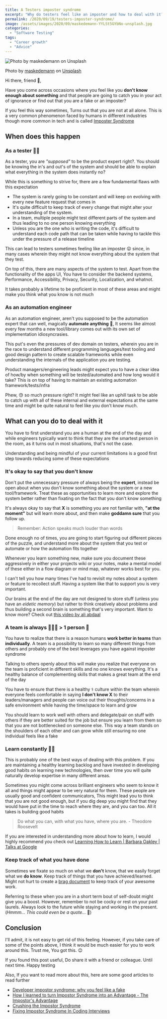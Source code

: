 ```yaml
---
title: A Testers imposter syndrome
excerpt: "Why do testers feel like an imposter and how to deal with it?"
permalink: /2020/09/19/testers-imposter-syndrome/
image: /assets/images/2020/09/maskedemann-YYLSt5GYbNo-unsplash.jpg
categories:
  - "Software Testing"
tags:
  - "Career growth"
  - "Advice"
---
```


![Photo by maskedemann on Unsplash](/assets/images/2020/09/maskedemann-YYLSt5GYbNo-unsplash.jpg)

<span>Photo by
<a href="https://unsplash.com/@maskedemann?utm_source=unsplash&amp;utm_medium=referral&amp;utm_content=creditCopyText">maskedemann</a>
on
<a href="https://unsplash.com/s/photos/scared?utm_source=unsplash&amp;utm_medium=referral&amp;utm_content=creditCopyText">Unsplash</a></span>

Hi there, friend 👋,

Have you come across occasions where you feel like you **don't know enough about something** and
that people are going to catch you in your act of ignorance or find out that you are a fake or an
imposter?

If you feel this way sometimes, Turns out that you are not at all alone. This is a very common
phenomenon faced by humans in different industries though more common in tech and is called
[Imposter Syndrome](https://en.wikipedia.org/wiki/Impostor_syndrome)

## When does this happen

### As a tester 🕵️‍♂️

As a tester, you are _"supposed"_ to be the product expert right?. You should be knowing the in's
and out's of the system and should be able to explain what everything in the system does instantly
no?

While this is something to strive for, there are a few fundamental flaws with this expectation

- The system is rarely going to be constant and will keep on evolving with every new feature request
  that comes in
- It's quite difficult to keep track of every change that might alter your understanding of the
  system.
- In a team, multiple people might test different parts of the system and thus leading to no one
  person knowing everything
- Unless you are the one who is writing the code, it's difficult to understand each code path that
  can be taken while having to tackle this under the pressure of a release timeline

This can lead to testers sometimes feeling like an imposter 😲 since, in many cases wherein they
might not know everything about the system that they test.

On top of this, there are many aspects of the system to test. Apart from the functionality of the
apps UI, You have to consider the backend systems, Performance, Accessibility, Privacy, Security,
Localization, and whatnot.

It takes probably a lifetime to be proficient in most of these areas and might make you think what
you know is not much

### As an automation engineer

As an automation engineer, aren't you supposed to be the automation expert that can well, magically
**automate anything** 🐇, It seems like almost every few months a new tool/library comes out with
its own set of implementation idiosyncrasies.

This put's even the pressures of dev domain on testers, wherein you are in the race to understand
different programming languages/test tooling and good design pattern to create scalable frameworks
while even understanding the internals of the application you are testing.

Product managers/engineering leads might expect you to have a clear idea of how/by when something
will be tested/automated and how long would it take? This is on top of having to maintain an
existing automation framework/tests/infra

Phew, 😓 so much pressure right? It might feel like an uphill task to be able to catch up with all
of these internal and external expectations at the same time and might be quite natural to feel like
you don't know much.

## What can you do to deal with it

You have to first understand you are a human at the end of the day and while engineers typically
want to think that they are the smartest person in the room, as it turns out in most situations,
that's not the case.

Understanding and being mindful of your current limitations is a good first step towards reducing
some of these expectations

### It's okay to say that you don't know

Don't put the unnecessary pressure of always being the **expert**, instead be open about when you
don't know something about the system or a new tool/framework. Treat these as opportunities to learn
more and explore the system better rather than fixating on the fact that you don't know something

It's always okay to say that **X** is something you are not familiar with, **"at the moment"** but
will learn more about, and then make **goddamn sure** that you follow up.

> Remember: Action speaks much louder than words

Done enough no of times, you are going to start figuring out different pieces of the puzzle, and
understand more about the system that you test or automate or how the automation fits together

Whenever you learn something new, make sure you document these aggressively in either your projects
wiki or your notes, make a mental model of these either in a flow diagram or mind map, whatever
works best for you.

I can't tell you how many times I've had to revisit my notes about a system or feature to recollect
stuff. Having a system like that to support you is very important.

Our brains at the end of the day are not designed to store stuff (unless you have an _eidetic
memory_) but rather to think creatively about problems and thus building a second brain is something
that's very important. Want to know more? Check out
[this video by ali abdaal](https://www.youtube.com/watch?v=OP3dA2GcAh8)

### A team is always 🏃🏃🏃 > 1 person 🏃

You have to realize that there is a reason humans **work better in teams** than **individually**. A
team is a possibility to learn so many different things from others and probably one of the best
leverages you have against imposter syndrome

Talking to others openly about this will make you realize that everyone on the team is proficient in
different skills and no one knows everything. It's a healthy balance of complementing skills that
makes a great team at the end of the day

You have to ensure that there is a healthy ⚕️ culture within the team wherein everyone feels
comfortable in saying **I don't know X** to their leaders/managers and people can voice out their
thoughts/concerns in a safe environment while having the time/space to learn and grow

You should learn to work well with others and delegate/pair on stuff with others if they are better
suited for the job but ensure you learn from them so that you are not bottlenecked on someone else.
This way a team stands on the shoulders of each other and can grow while still ensuring no one
individual feels like a fake

### Learn constantly 🧑‍💻

This is probably one of the best ways of dealing with this problem. If you are maintaining a healthy
learning backlog and have invested in developing good habits on learning new technologies, then over
time you will quite naturally develop expertise in many different areas.

Sometimes you might come across brilliant engineers who seem to know it all and things might appear
to be very natural for them. These people are usually good and confident communicators, This might
lead you to think that you are not good enough, but if you dig deep you might find that they would
have put in the time to reach where they are, and you can too. All it takes is building good habits

> Do what you can, with what you have, where you are. - Theodore Roosevelt

If you are interested in understanding more about how to learn, I would highly recommend you check
out
[Learning How to Learn | Barbara Oakley | Talks at Google](https://www.youtube.com/watch?v=vd2dtkMINIw)

### Keep track of what you have done

Sometimes we fixate so much on what we **don't** know, that we easily forget what we **do know**.
Keep track of things that you have achieved/learned. Might not hurt to create a
[brag document](https://jvns.ca/blog/brag-documents/) to keep track of your awesome work.

Referring to these when you are in a short term bout of self-doubt might give you a boost. However,
remember to not be cocky or rest on your past laurels. Always look to the future while staying and
working in the present. (_Hmmm... This could even be a quote..._ 🤔)

## Conclusion

I'll admit, it is not easy to get rid of this feeling. However, if you take care of some of the
points above, I think it would be much easier for you to work around this. Trust me, You got this.
😉

If you found this post useful, Do share it with a friend or colleague. Until next time. Happy
testing

Also, If you want to read more about this, here are some good articles to read further

- [Developer impostor syndrome: why you feel like a fake](https://www.parkersoftware.com/blog/developer-impostor-syndrome-why-you-feel-like-a-fake/)
- [How I learned to turn Impostor Syndrome into an Advantage - The Impostor's Advantage](https://www.zainrizvi.io/blog/the-impostors-advantage/)
- [Crushing the Impostor Syndrome](http://www.cyclonelife.net/2013/07/crushing-the-impostor-syndrome/)
- [Fixing Impostor Syndrome In Coding Interviews](https://www.interviewcake.com/impostor-syndrome-in-programming-interviews)
